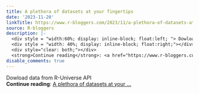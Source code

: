 ```yaml
---
title: A plethora of datasets at your fingertips
date: '2023-11-20'
linkTitle: https://www.r-bloggers.com/2023/11/a-plethora-of-datasets-at-your-fingertips/
source: R-bloggers
description: |-
  <div style = "width:60%; display: inline-block; float:left; "> Dowload data from R-Universe API</div>
  <div style = "width: 40%; display: inline-block; float:right;"></div>
  <div style="clear: both;"></div>
  <strong>Continue reading</strong>: <a href="https://www.r-bloggers.com/2023/11/a-plethora-of-datasets-at-your-fingertips/">A plethora of datasets at your ...
disable_comments: true
---
```

<div style = "width:60%; display: inline-block; float:left; "> Dowload data from R-Universe API</div>
<div style = "width: 40%; display: inline-block; float:right;"></div>
<div style="clear: both;"></div>
<strong>Continue reading</strong>: <a href="https://www.r-bloggers.com/2023/11/a-plethora-of-datasets-at-your-fingertips/">A plethora of datasets at your ...